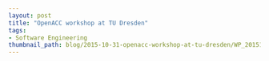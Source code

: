 ```yaml
---
layout: post
title: "OpenACC workshop at TU Dresden"
tags:
- Software Engineering
thumbnail_path: blog/2015-10-31-openacc-workshop-at-tu-dresden/WP_20151026_003.jpg
---
```

